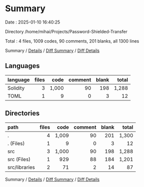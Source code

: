 # Summary

Date : 2025-01-10 16:40:25

Directory /home/mihai/Projects/Password-Shielded-Transfer

Total : 4 files,  1009 codes, 90 comments, 201 blanks, all 1300 lines

Summary / [Details](details.md) / [Diff Summary](diff.md) / [Diff Details](diff-details.md)

## Languages
| language | files | code | comment | blank | total |
| :--- | ---: | ---: | ---: | ---: | ---: |
| Solidity | 3 | 1,000 | 90 | 198 | 1,288 |
| TOML | 1 | 9 | 0 | 3 | 12 |

## Directories
| path | files | code | comment | blank | total |
| :--- | ---: | ---: | ---: | ---: | ---: |
| . | 4 | 1,009 | 90 | 201 | 1,300 |
| . (Files) | 1 | 9 | 0 | 3 | 12 |
| src | 3 | 1,000 | 90 | 198 | 1,288 |
| src (Files) | 1 | 929 | 88 | 184 | 1,201 |
| src/libraries | 2 | 71 | 2 | 14 | 87 |

Summary / [Details](details.md) / [Diff Summary](diff.md) / [Diff Details](diff-details.md)